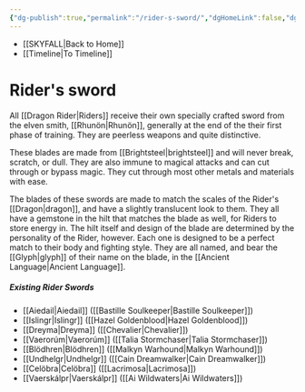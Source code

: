 ```yaml
---
{"dg-publish":true,"permalink":"/rider-s-sword/","dgHomeLink":false,"dgPassFrontmatter":false}
---
```


- [[SKYFALL|Back to Home]]
- [[Timeline|To Timeline]]

# Rider's sword
All [[Dragon Rider|Riders]] receive their own specially crafted sword from the elven smith, [[Rhunön|Rhunön]], generally at the end of the their first phase of training. They are peerless weapons and quite distinctive. 

These blades are made from [[Brightsteel|brightsteel]] and will never break, scratch, or dull. They are also immune to magical attacks and can cut through or bypass magic. They cut through most other metals and materials with ease. 

The blades of these swords are made to match the scales of the Rider's [[Dragon|dragon]], and have a slightly translucent look to them. They all have a gemstone in the hilt that matches the blade as well, for Riders to store energy in. The hilt itself and design of the blade are determined by the personality of the Rider, however. Each one is designed to be a perfect match to their body and fighting style. They are all named, and bear the [[Glyph|glyph]] of their name on the blade, in the [[Ancient Language|Ancient Language]].

##### Existing Rider Swords
- [[Aiedail|Aiedail]] ([[Bastille Soulkeeper|Bastille Soulkeeper]])
- [[Islingr|Islingr]] ([[Hazel Goldenblood|Hazel Goldenblood]])
- [[Dreyma|Dreyma]] ([[Chevalier|Chevalier]])
- [[Vaerorúm|Vaerorúm]] ([[Talia Stormchaser|Talia Stormchaser]])
- [[Blödhren|Blödhren]] ([[Malkyn Warhound|Malkyn Warhound]])
- [[Undhelgr|Undhelgr]] ([[Cain Dreamwalker|Cain Dreamwalker]])
- [[Celöbra|Celöbra]] ([[Lacrimosa|Lacrimosa]])
- [[Vaerskálpr|Vaerskálpr]] ([[Ai Wildwaters|Ai Wildwaters]])